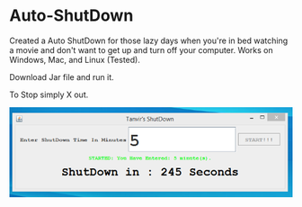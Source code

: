 # Auto-ShutDown
Created a Auto ShutDown for those lazy days when you're in bed watching a movie and don't want to get up and turn off your computer.
Works on Windows, Mac, and Linux (Tested).

Download Jar file and run it.

To Stop simply X out.


![alt text](https://github.com/Msarker1/Auto-ShutDown/blob/master/Tanvir_ShutDown.PNG)

